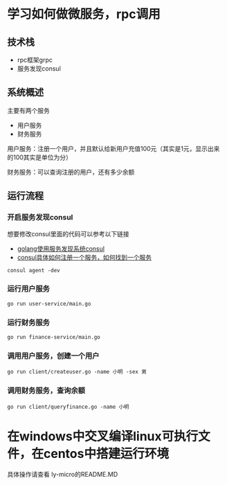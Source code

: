 # 学习如何做微服务，rpc调用

## 技术栈
- rpc框架grpc
- 服务发现consul


## 系统概述

主要有两个服务

- 用户服务
- 财务服务


用户服务：注册一个用户，并且默认给新用户充值100元（其实是1元，显示出来的100其实是单位为分）

财务服务：可以查询注册的用户，还有多少余额


## 运行流程

### 开启服务发现consul
想要修改consul里面的代码可以参考以下链接
-  [golang使用服务发现系统consul](https://gocn.vip/article/349)
- [consul具体如何注册一个服务，如何找到一个服务](https://github.com/changjixiong/goNotes/tree/master/consulnotes) 
```
consul agent -dev
```

### 运行用户服务

```
go run user-service/main.go
```

### 运行财务服务

```
go run finance-service/main.go
```


### 调用用户服务，创建一个用户

```
go run client/createuser.go -name 小明 -sex 男
```

### 调用财务服务，查询余额

```
go run client/queryfinance.go -name 小明
```



# 在windows中交叉编译linux可执行文件，在centos中搭建运行环境

具体操作请查看 ly-micro的README.MD


